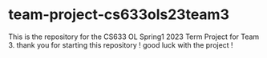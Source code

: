 # team-project-cs633ols23team3
This is the repository for the CS633 OL Spring1 2023 Term Project for Team 3.
thank you for starting this repository ! good luck with the project !
